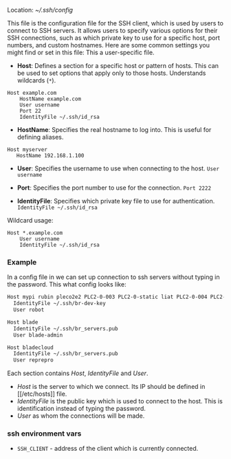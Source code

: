 Location: *~/.ssh/config*  

This file is the configuration file for the SSH client, which is used by users to connect to SSH servers. It allows users to specify various options for their SSH connections, such as which private key to use for a specific host, port numbers, and custom hostnames. Here are some common settings you might find or set in this file:
This a user-specific file.

- **Host**: Defines a section for a specific host or pattern of hosts. This can be used to set options that apply only to those hosts. Understands wildcards (`*`).
```
Host example.com
	HostName example.com
	User username
	Port 22
	IdentityFile ~/.ssh/id_rsa
```

- **HostName**: Specifies the real hostname to log into. This is useful for defining aliases.
 ```
Host myserver
    HostName 192.168.1.100
 ```
 
- **User**: Specifies the username to use when connecting to the host.
	`User username`
    
- **Port**: Specifies the port number to use for the connection.
	`Port 2222`
    
- **IdentityFile**: Specifies which private key file to use for authentication.
	`IdentityFile ~/.ssh/id_rsa`

Wildcard usage:
```
Host *.example.com
    User username
    IdentityFile ~/.ssh/id_rsa
```

### Example
In a config file in  we can set up connection to ssh servers without typing in the password. This what config looks like:
```sh
Host mypi rubin pleco2e2 PLC2-0-003 PLC2-0-static liat PLC2-0-004 PLC2-0-005 PLC2-0-006 PLC2-0-007 PLC2-0-008 PLC-009 PLC-101 PLC-102 PLC-103 PLC-104 PLC-105 PLC-106 PLC-107 PLC-108 PLC-109 PLC-110 PLC-111 PLC-112 PLC-113 PLC-114 PLC-115 PLC-116 PLC-117 PLC-118 PLC-119 PLC-119 
  IdentityFile ~/.ssh/br-dev-key
  User robot

Host blade
  IdentityFile ~/.ssh/br_servers.pub
  User blade-admin

Host bladecloud
  IdentityFile ~/.ssh/br_servers.pub
  User reprepro
```
Each section contains *Host*, *IdentityFile* and *User*.
- *Host* is the server to which we connect. Its IP should be defined in [[/etc/hosts]] file.
- *IdentityFile* is the public key which is used to connect to the host. This is identification instead of  typing the password.
- *User* as whom the connections will be made.

### ssh environment vars
- `SSH_CLIENT` - address of the client which is currently connected.